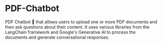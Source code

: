 # PDF-Chatbot
PDF Chatbot 🤖 that allows users to upload one or more PDF documents and then ask questions about their content. It uses various libraries from the LangChain framework and Google's Generative AI to process the documents and generate conversational responses.

